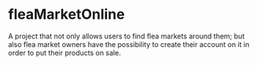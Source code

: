 # fleaMarketOnline
A project that not only allows users to find flea markets around them; but also flea market owners have the possibility to create their account on it in order to put their products on sale.

